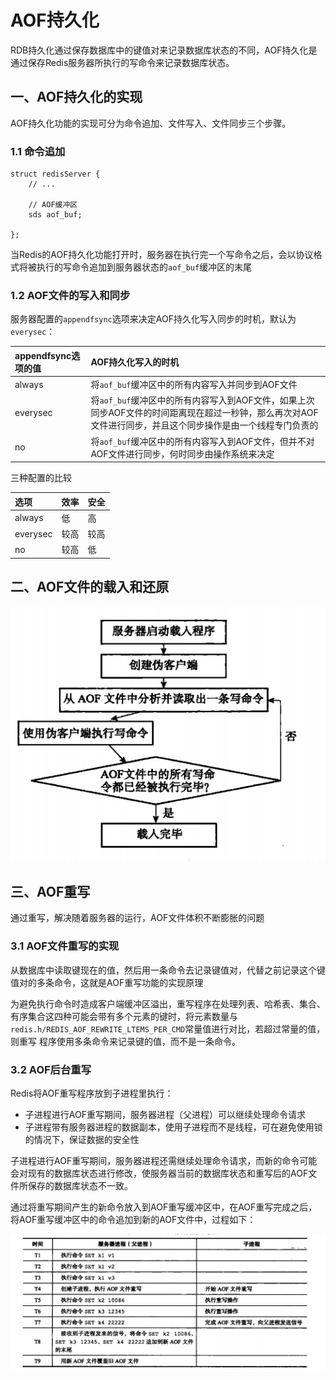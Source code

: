 # AOF持久化

RDB持久化通过保存数据库中的键值对来记录数据库状态的不同，AOF持久化是通过保存Redis服务器所执行的写命令来记录数据库状态。

## 一、AOF持久化的实现

AOF持久化功能的实现可分为命令追加、文件写入、文件同步三个步骤。

### 1.1 命令追加

```
struct redisServer {
    // ...
    
    // AOF缓冲区
    sds aof_buf;
    
};
```

当Redis的AOF持久化功能打开时，服务器在执行完一个写命令之后，会以协议格式将被执行的写命令追加到服务器状态的`aof_buf`缓冲区的末尾

### 1.2 AOF文件的写入和同步

服务器配置的`appendfsync`选项来决定AOF持久化写入同步的时机，默认为`everysec`：

| appendfsync选项的值 | AOF持久化写入的时机 |
| :--- | :--- |
| always | 将`aof_buf`缓冲区中的所有内容写入并同步到AOF文件 |
| everysec | 将`aof_buf`缓冲区中的所有内容写入到AOF文件，如果上次同步AOF文件的时间距离现在超过一秒钟，那么再次对AOF文件进行同步，并且这个同步操作是由一个线程专门负责的 |
| no | 将`aof_buf`缓冲区中的所有内容写入到AOF文件，但并不对AOF文件进行同步，何时同步由操作系统来决定 |


三种配置的比较

| 选项 | 效率 | 安全 |
| :--- | :--- | :--- |
| always | 低 | 高 |
| everysec | 较高 | 较高 |
| no | 较高 | 低 |

## 二、AOF文件的载入和还原

![AOF文件载入过程](./11-1.png)

## 三、AOF重写

通过重写，解决随着服务器的运行，AOF文件体积不断膨胀的问题

### 3.1 AOF文件重写的实现

从数据库中读取键现在的值，然后用一条命令去记录键值对，代替之前记录这个键值对的多条命令，这就是AOF重写功能的实现原理

为避免执行命令时造成客户端缓冲区溢出，重写程序在处理列表、哈希表、集合、有序集合这四种可能会带有多个元素的键时，将元素数量与`redis.h/REDIS_AOF_REWRITE_LTEMS_PER_CMD`常量值进行对比，若超过常量的值，则重写
程序使用多条命令来记录键的值，而不是一条命令。

### 3.2 AOF后台重写

Redis将AOF重写程序放到子进程里执行：
- 子进程进行AOF重写期间，服务器进程（父进程）可以继续处理命令请求
- 子进程带有服务器进程的数据副本，使用子进程而不是线程，可在避免使用锁的情况下，保证数据的安全性

子进程进行AOF重写期间，服务器进程还需继续处理命令请求，而新的命令可能会对现有的数据库状态进行修改，使服务器当前的数据库状态和重写后的AOF文件所保存的数据库状态不一致。

通过将重写期间产生的新命令放入到AOF重写缓冲区中，在AOF重写完成之后，将AOF重写缓冲区中的命令追加到新的AOF文件中，过程如下：

![AOF文件后台重写过程](./11-2.png)


